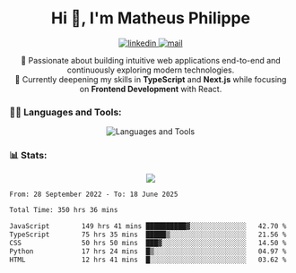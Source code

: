 
<h1 align="center">Hi 👋, I'm Matheus Philippe</h1>
<p align="center">
  <a href="https://www.linkedin.com/in/matheusphilippe-" target="_blank" rel="noopener noreferrer">
    <img alt="linkedin" src="https://img.shields.io/static/v1?label=&message=Linkedin&color=blue&logo=linkedin&style=for-the-badge" /> </a>
  <a href="mailto:matheus.philippe2002@gmail.com">
    <img alt="mail" src="https://img.shields.io/badge/Gmail-D14836?style=for-the-badge&logo=gmail&logoColor=white" /> </a>
 <p align="center">
  🚀 Passionate about building intuitive web applications end-to-end and continuously exploring modern technologies.
  <br />
  🌱 Currently deepening my skills in <strong>TypeScript</strong> and <strong>Next.js</strong> while focusing on <strong>Frontend Development</strong> with React.
</p>

   
</p>



<h3 align="left">🧑‍💻 Languages and Tools:</h3>

<p align="center">
  <img src="https://skillicons.dev/icons?i=ts,js,react,nodejs,express,mongodb,tailwind,vite,html,css,git,vscode,linux" alt="Languages and Tools" />

</p>

<h3 align="left"> 📊 Stats: </h3>

<p align="center">
  <img src="https://github-readme-stats.vercel.app/api/top-langs?username=mph7&show_icons=true&theme=tokyonight&hide_border=true&locale=en&langs_count=6&layout=compact" /> 



<!--START_SECTION:waka-->

```txt
From: 28 September 2022 - To: 18 June 2025

Total Time: 350 hrs 36 mins

JavaScript        149 hrs 41 mins ██████████▓░░░░░░░░░░░░░░   42.70 %
TypeScript        75 hrs 35 mins  █████▒░░░░░░░░░░░░░░░░░░░   21.56 %
CSS               50 hrs 50 mins  ███▓░░░░░░░░░░░░░░░░░░░░░   14.50 %
Python            17 hrs 24 mins  █▒░░░░░░░░░░░░░░░░░░░░░░░   04.97 %
HTML              12 hrs 41 mins  █░░░░░░░░░░░░░░░░░░░░░░░░   03.62 %
```

<!--END_SECTION:waka-->
</p>
